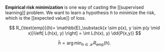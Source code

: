 **Empirical risk minimization** is one way of casting the [[supervised learning]] problem. We want to learn a hypothesis $h$ to minimize the risk, which is the [[expected value]] of loss.

$$
R_{\text{emp}}(h)= \mathbb{E}_\substack{x \sim p(x), y \sim p(y \mid x)}\left[ L(h(x), y) \right] = \int L(h(x), y) \dd{P(x,y)}
$$

$$
{\displaystyle {\hat {h}}=\arg \min_{h\in {\mathcal {H}}}R_{\text{emp}}(h).}
$$
